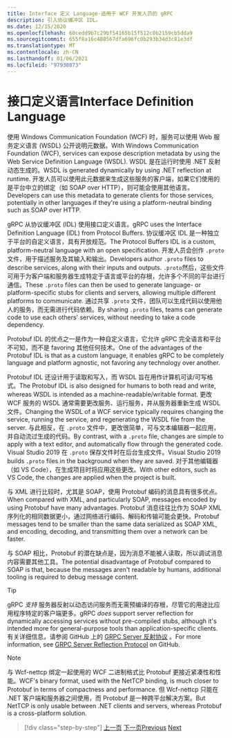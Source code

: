 ```yaml
---
title: Interface 定义 Language-适用于 WCF 开发人员的 gRPC
description: 引入协议缓冲区 IDL。
ms.date: 12/15/2020
ms.openlocfilehash: 60cedd9b7c29bf54165b15f512c0b2159cb5dda9
ms.sourcegitcommit: 655f8a16c488567dfa696fc0b293b34d3c81e3df
ms.translationtype: MT
ms.contentlocale: zh-CN
ms.lasthandoff: 01/06/2021
ms.locfileid: "97938073"
---
```

# <a name="interface-definition-language"></a><span data-ttu-id="c5786-103">接口定义语言</span><span class="sxs-lookup"><span data-stu-id="c5786-103">Interface Definition Language</span></span>

<span data-ttu-id="c5786-104">使用 Windows Communication Foundation (WCF) 时，服务可以使用 Web 服务定义语言 (WSDL) 公开说明元数据。</span><span class="sxs-lookup"><span data-stu-id="c5786-104">With Windows Communication Foundation (WCF), services can expose description metadata by using the Web Service Definition Language (WSDL).</span></span> <span data-ttu-id="c5786-105">WSDL 是在运行时使用 .NET 反射动态生成的。</span><span class="sxs-lookup"><span data-stu-id="c5786-105">WSDL is generated dynamically by using .NET reflection at runtime.</span></span> <span data-ttu-id="c5786-106">开发人员可以使用此元数据来生成这些服务的客户端，如果它们使用的是平台中立的绑定（如 SOAP over HTTP），则可能会使用其他语言。</span><span class="sxs-lookup"><span data-stu-id="c5786-106">Developers can use this metadata to generate clients for those services, potentially in other languages if they're using a platform-neutral binding such as SOAP over HTTP.</span></span>

<span data-ttu-id="c5786-107">gRPC 从协议缓冲区 (IDL) 使用接口定义语言。</span><span class="sxs-lookup"><span data-stu-id="c5786-107">gRPC uses the Interface Definition Language (IDL) from Protocol Buffers.</span></span> <span data-ttu-id="c5786-108">协议缓冲区 IDL 是一种独立于平台的自定义语言，具有开放规范。</span><span class="sxs-lookup"><span data-stu-id="c5786-108">The Protocol Buffers IDL is a custom, platform-neutral language with an open specification.</span></span> <span data-ttu-id="c5786-109">开发人员会创作 `.proto` 文件，用于描述服务及其输入和输出。</span><span class="sxs-lookup"><span data-stu-id="c5786-109">Developers author `.proto` files to describe services, along with their inputs and outputs.</span></span> <span data-ttu-id="c5786-110">`.proto`然后，这些文件可用于为客户端和服务器生成特定于语言或平台的存根，允许多个不同的平台进行通信。</span><span class="sxs-lookup"><span data-stu-id="c5786-110">These `.proto` files can then be used to generate language- or platform-specific stubs for clients and servers, allowing multiple different platforms to communicate.</span></span> <span data-ttu-id="c5786-111">通过共享 `.proto` 文件，团队可以生成代码以使用他人的服务，而无需进行代码依赖。</span><span class="sxs-lookup"><span data-stu-id="c5786-111">By sharing `.proto` files, teams can generate code to use each others' services, without needing to take a code dependency.</span></span>

<span data-ttu-id="c5786-112">Protobuf IDL 的优点之一是作为一种自定义语言，它允许 gRPC 完全语言和平台不可知，而不是 favoring 其他任何技术。</span><span class="sxs-lookup"><span data-stu-id="c5786-112">One of the advantages of the Protobuf IDL is that as a custom language, it enables gRPC to be completely language and platform agnostic, not favoring any technology over another.</span></span>

<span data-ttu-id="c5786-113">Protobuf IDL 还设计用于读取和写入，而 WSDL 旨在用作计算机可读/可写格式。</span><span class="sxs-lookup"><span data-stu-id="c5786-113">The Protobuf IDL is also designed for humans to both read and write, whereas WSDL is intended as a machine-readable/writable format.</span></span> <span data-ttu-id="c5786-114">更改 WCF 服务的 WSDL 通常需要更改服务、运行服务，并从服务器重新生成 WSDL 文件。</span><span class="sxs-lookup"><span data-stu-id="c5786-114">Changing the WSDL of a WCF service typically requires changing the service, running the service, and regenerating the WSDL file from the server.</span></span> <span data-ttu-id="c5786-115">与此相反，在 `.proto` 文件中，更改很简单，可与文本编辑器一起应用，并自动流过生成的代码。</span><span class="sxs-lookup"><span data-stu-id="c5786-115">By contrast, with a `.proto` file, changes are simple to apply with a text editor, and automatically flow through the generated code.</span></span> <span data-ttu-id="c5786-116">Visual Studio 2019 在 `.proto` 保存文件时在后台生成文件。</span><span class="sxs-lookup"><span data-stu-id="c5786-116">Visual Studio 2019 builds `.proto` files in the background when they are saved.</span></span> <span data-ttu-id="c5786-117">对于其他编辑器（如 VS Code），在生成项目时将应用这些更改。</span><span class="sxs-lookup"><span data-stu-id="c5786-117">With other editors, such as VS Code, the changes are applied when the project is built.</span></span>

<span data-ttu-id="c5786-118">与 XML 进行比较时，尤其是 SOAP，使用 Protobuf 编码的消息具有很多优点。</span><span class="sxs-lookup"><span data-stu-id="c5786-118">When compared with XML, and particularly SOAP, messages encoded by using Protobuf have many advantages.</span></span> <span data-ttu-id="c5786-119">Protobuf 消息往往比作为 SOAP XML 序列化的相同数据更小，通过网络进行编码、解码和传输可能会更快。</span><span class="sxs-lookup"><span data-stu-id="c5786-119">Protobuf messages tend to be smaller than the same data serialized as SOAP XML, and encoding, decoding, and transmitting them over a network can be faster.</span></span>

<span data-ttu-id="c5786-120">与 SOAP 相比，Protobuf 的潜在缺点是，因为消息不能被人读取，所以调试消息内容需要其他工具。</span><span class="sxs-lookup"><span data-stu-id="c5786-120">The potential disadvantage of Protobuf compared to SOAP is that, because the messages aren't readable by humans, additional tooling is required to debug message content.</span></span>

> [!TIP]
> <span data-ttu-id="c5786-121">gRPC *支持* 服务器反射以动态访问服务而无需预编译的存根，尽管它的用途比应用程序特定的客户端更多。</span><span class="sxs-lookup"><span data-stu-id="c5786-121">gRPC *does* support server reflection for dynamically accessing services without pre-compiled stubs, although it's intended more for general-purpose tools than application-specific clients.</span></span> <span data-ttu-id="c5786-122">有关详细信息，请参阅 GitHub 上的 [GRPC Server 反射协议](https://github.com/grpc/grpc/blob/master/doc/server-reflection.md) 。</span><span class="sxs-lookup"><span data-stu-id="c5786-122">For more information, see [GRPC Server Reflection Protocol](https://github.com/grpc/grpc/blob/master/doc/server-reflection.md) on GitHub.</span></span>

> [!NOTE]
> <span data-ttu-id="c5786-123">与 Wcf-nettcp 绑定一起使用的 WCF 二进制格式比 Protobuf 更接近紧凑性和性能。</span><span class="sxs-lookup"><span data-stu-id="c5786-123">WCF's binary format, used with the NetTCP binding, is much closer to Protobuf in terms of compactness and performance.</span></span> <span data-ttu-id="c5786-124">但 Wcf-nettcp 只能在 .NET 客户端和服务器之间使用，而 Protobuf 是一种跨平台解决方案。</span><span class="sxs-lookup"><span data-stu-id="c5786-124">But NetTCP is only usable between .NET clients and servers, whereas Protobuf is a cross-platform solution.</span></span>

>[!div class="step-by-step"]
><span data-ttu-id="c5786-125">[上一页](approach.md)
>[下一页](network-protocols.md)</span><span class="sxs-lookup"><span data-stu-id="c5786-125">[Previous](approach.md)
[Next](network-protocols.md)</span></span>
